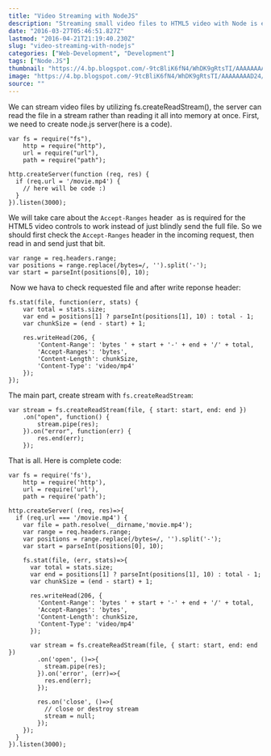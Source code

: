 ```yaml
---
title: "Video Streaming with NodeJS"
description: "Streaming small video files to HTML5 video with Node is easy what about big one, how streaming (any size) video files with node.js"
date: "2016-03-27T05:46:51.827Z"
lastmod: "2016-04-21T21:19:40.230Z"
slug: "video-streaming-with-nodejs"
categories: ["Web-Development", "Development"]
tags: ["Node.JS"]
thumbnail: "https://4.bp.blogspot.com/-9tcBliK6fN4/WhDK9gRtsTI/AAAAAAAAD24/QWBZCzXmABQAxZkRCUNOI4gjcjO7EHLSgCLcBGAs/s400/nodejs.png"
image: "https://4.bp.blogspot.com/-9tcBliK6fN4/WhDK9gRtsTI/AAAAAAAAD24/QWBZCzXmABQAxZkRCUNOI4gjcjO7EHLSgCLcBGAs/s1600/nodejs.png"
source: ""
---
```



We can stream video files by utilizing fs.createReadStream(), the server can read the file in a stream rather than reading it all into memory at once. First, we need to create node.js server(here is a code).

    var fs = require("fs"),
        http = require("http"),
        url = require("url"),
        path = require("path");

    http.createServer(function (req, res) {
      if (req.url = '/movie.mp4') {
        // here will be code :)
      }
    }).listen(3000);

We will take care about the `Accept-Ranges` header  as is required for the HTML5 video controls to work instead of just blindly send the full file. So we should first check the `Accept-Ranges` header in the incoming request, then read in and send just that bit.

    var range = req.headers.range;
    var positions = range.replace(/bytes=/, '').split('-');
    var start = parseInt(positions[0], 10);

 Now we hava to check requested file and after write reponse header:

    fs.stat(file, function(err, stats) {    
        var total = stats.size;
        var end = positions[1] ? parseInt(positions[1], 10) : total - 1;
        var chunkSize = (end - start) + 1;

        res.writeHead(206, {
            'Content-Range': 'bytes ' + start + '-' + end + '/' + total,
            'Accept-Ranges': 'bytes',
            'Content-Length': chunkSize,
            'Content-Type': 'video/mp4'
        });
    });

The main part, create stream with `fs.createReadStream`:

    var stream = fs.createReadStream(file, { start: start, end: end })
        .on("open", function() {
            stream.pipe(res);
        }).on("error", function(err) {
            res.end(err);
        });

That is all. Here is complete code:

    var fs = require('fs'),
        http = require('http'),
        url = require('url'),
        path = require('path');

    http.createServer( (req, res)=>{
      if (req.url === '/movie.mp4') {
        var file = path.resolve(__dirname,'movie.mp4');
        var range = req.headers.range;
        var positions = range.replace(/bytes=/, '').split('-');
        var start = parseInt(positions[0], 10);

        fs.stat(file, (err, stats)=>{
          var total = stats.size;
          var end = positions[1] ? parseInt(positions[1], 10) : total - 1;
          var chunkSize = (end - start) + 1;

          res.writeHead(206, {
            'Content-Range': 'bytes ' + start + '-' + end + '/' + total,
            'Accept-Ranges': 'bytes',
            'Content-Length': chunkSize,
            'Content-Type': 'video/mp4'
          });

          var stream = fs.createReadStream(file, { start: start, end: end })
            .on('open', ()=>{
              stream.pipe(res);
            }).on('error', (err)=>{
              res.end(err);
            });

            res.on('close', ()=>{
              // close or destroy stream
              stream = null; 
            });
        });    
      }
    }).listen(3000);